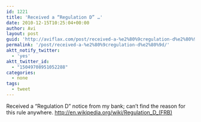 ```yaml
---
id: 1221
title: 'Received a “Regulation D” …'
date: 2010-12-15T10:25:04+00:00
author: Avi
layout: post
guid: 'http://aviflax.com/post/received-a-%e2%80%9cregulation-d%e2%80%9d/'
permalink: '/post/received-a-%e2%80%9cregulation-d%e2%80%9d/'
aktt_notify_twitter:
  - 'yes'
aktt_twitter_id:
  - "15049708951052288"
categories:
  - none
tags:
  - tweet
---
```

Received a “Regulation D” notice from my bank; can&#8217;t find the reason for this rule anywhere. <a href="http://en.wikipedia.org/wiki/Regulation_D_(FRB)" rel="nofollow">http://en.wikipedia.org/wiki/Regulation_D_(FRB)</a>
